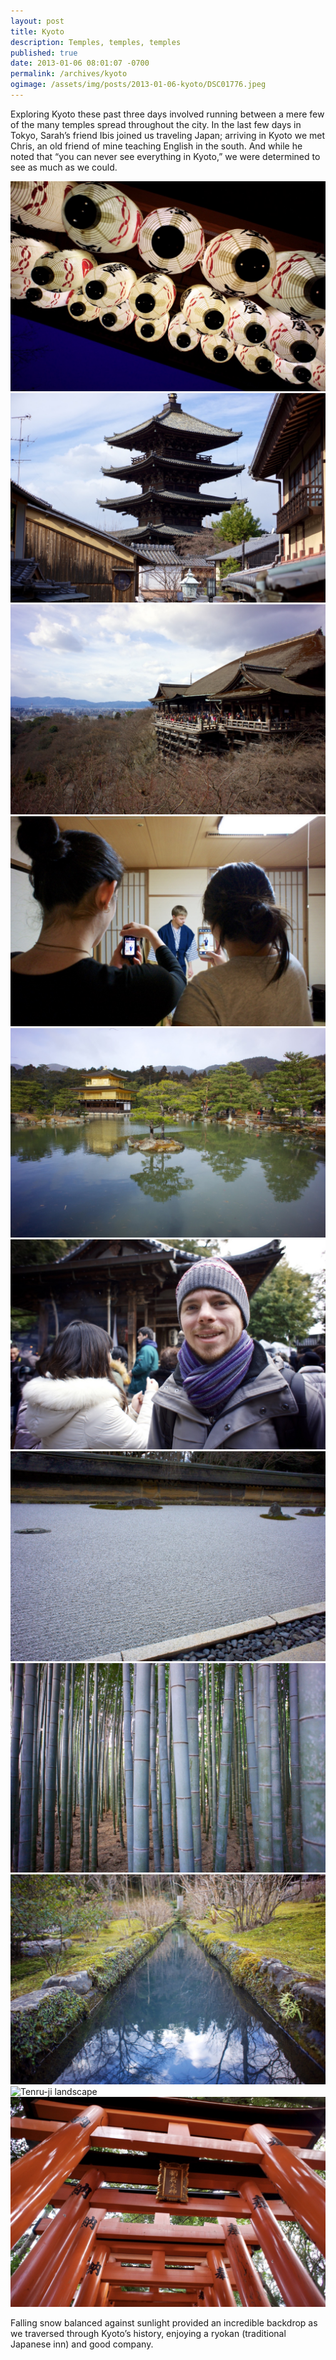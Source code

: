 ```yaml
---
layout: post
title: Kyoto
description: Temples, temples, temples
published: true
date: 2013-01-06 08:01:07 -0700
permalink: /archives/kyoto
ogimage: /assets/img/posts/2013-01-06-kyoto/DSC01776.jpeg
---
```

Exploring Kyoto these past three days involved running between a mere few of the many temples spread throughout the city. In the last few days in Tokyo, Sarah’s friend Ibis joined us traveling Japan; arriving in Kyoto we met Chris, an old friend of mine teaching English in the south. And while he noted that “you can never see everything in Kyoto,” we were determined to see as much as we could.

![Holiday lights][1]
![Pagoda at Toji Temple][2]
![Kiyomizu-dera][3]
![Chris in yukata, Sarah and Ibis photographing][4]
![Kinkaku-ju][5]
![Chris][6]
![Ryoan-ji rock garden][7]
![Bamboo forest in Arashiyama][8]
![Tenru-ji water][9]
![Tenru-ji landscape][10]
![Fushimi Inari Taisha][11]

Falling snow balanced against sunlight provided an incredible backdrop as we traversed through Kyoto’s history, enjoying a ryokan (traditional Japanese inn) and good company.

[1]: /assets/img/posts/2013-01-06-kyoto/DSC01776.jpeg
[2]: /assets/img/posts/2013-01-06-kyoto/DSC01794.jpeg
[3]: /assets/img/posts/2013-01-06-kyoto/DSC01807.jpeg
[4]: /assets/img/posts/2013-01-06-kyoto/DSC01829.jpeg
[5]: /assets/img/posts/2013-01-06-kyoto/DSC01853.jpeg
[6]: /assets/img/posts/2013-01-06-kyoto/DSC01882.jpeg
[7]: /assets/img/posts/2013-01-06-kyoto/DSC01892.jpeg
[8]: /assets/img/posts/2013-01-06-kyoto/DSC01914.jpeg
[9]: /assets/img/posts/2013-01-06-kyoto/DSC01922.jpeg
[10]: /assets/img/posts/2013-01-06-kyoto/DSC01926.jpeg
[11]: /assets/img/posts/2013-01-06-kyoto/DSC01963.jpeg